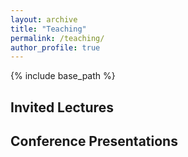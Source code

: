 ```yaml
---
layout: archive
title: "Teaching"
permalink: /teaching/
author_profile: true
---
```


{% include base_path %}

## Invited Lectures

## Conference Presentations